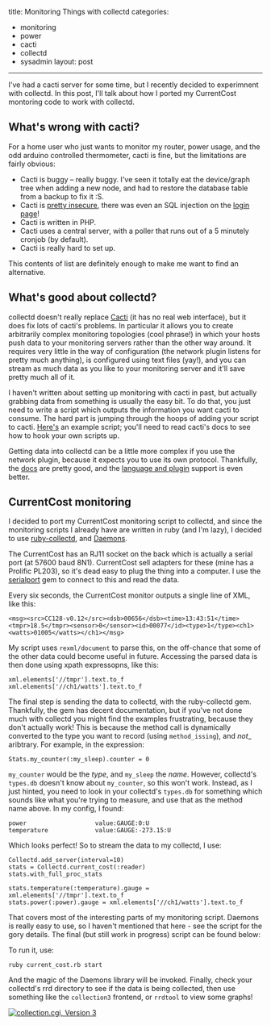 title: Monitoring Things with collectd 
categories: 
- monitoring
- power
- cacti
- collectd
- sysadmin
layout: post 
--- 

I've had a cacti server for some time, but I recently decided to experimnent with collectd. In this post, I'll talk about how I ported my CurrentCost montoring code to work with collectd.

## What's wrong with cacti?

For a home user who just wants to monitor my router, power usage, and the odd arduino controlled thermometer, cacti is fine, but the limitations are fairly obvious:

* Cacti is buggy – really buggy. I've seen it totally eat the device/graph tree when adding a new node, and had to restore the database table from a backup to fix it :S.
* Cacti is [pretty insecure](http://www.cvedetails.com/vendor/7458/Cacti.html "Cacti : Products and vulnerabilities"), there was even an SQL injection on the [login page](http://www.cvedetails.com/vulnerability-list/vendor_id-7458/year-2011/opsqli-1/Cacti.html "Cacti : Security vulnerabilities")!
* Cacti is written in PHP. 
* Cacti uses a central server, with a poller that runs out of a 5 minutely cronjob (by default). 
* Cacti is really hard to set up.

This contents of list are definitely enough to make me want to find an alternative.

## What's good about collectd?

collectd doesn't really replace [Cacti](http://www.cacti.net/ "Cacti: The Complete RRDTool-based Graphing Solution") (it has no real web interface), but it does fix lots of cacti's problems. In particular it allows you to create arbitrarily complex monitoring topologies (cool phrase!) in which your hosts push data to your monitoring servers rather than the other way around. It requires very little in the way of configuration (the network plugin listens for pretty much anything), is configured using text files (yay!), and you can stream as much data as you like to your monitoring server and it'll save pretty much all of it.

I haven't written about setting up monitoring with cacti in past, but actually grabbing data from something is usually the easy bit. To do that, you just need to write a script which outputs the information you want cacti to consume. The hard part is jumping through the hoops of adding your script to cacti. [Here's](https://gist.github.com/377704) an example script; you'll need to read cacti's docs to see how to hook your own scripts up.

Getting data into collectd can be a little more complex if you use the network plugin, because it expects you to use its own protocol. Thankfully, the [docs](http://collectd.org/documentation.shtml "Documentation &ndash; collectd &ndash; The system statistics collection daemon") are pretty good, and the [language and plugin](http://collectd.org/wiki/index.php/Table_of_Plugins "Table of Plugins - collectd Wiki") support is even better. 

## CurrentCost monitoring

I decided to port my CurrentCost monitoring script to collectd, and since the monitoring scripts I already have are written in ruby (and I'm lazy), I decided to use [ruby-collectd](https://github.com/astro/ruby-collectd), and [Daemons](http://daemons.rubyforge.org/ "Daemons").

The CurrentCost has an RJ11 socket on the back which is actually a serial port (at 57600 baud 8N1). CurrentCost sell adapters for these (mine has a Prolific PL203), so it's dead easy to plug the thing into a computer. I use the [serialport](http://ruby-serialport.rubyforge.org/ "Ruby-serialport") gem to connect to this and read the data.

Every six seconds, the CurrentCost monitor outputs a single line of XML, like this:

    <msg><src>CC128-v0.12</src><dsb>00656</dsb><time>13:43:51</time><tmpr>18.5</tmpr><sensor>0</sensor><id>00077</id><type>1</type><ch1><watts>01005</watts></ch1></msg>

My script uses `rexml/document` to parse this, on the off-chance that some of the other data could become useful in future. Accessing the parsed data is then done using xpath expressopns, like this:

    xml.elements['//tmpr'].text.to_f
    xml.elements['//ch1/watts'].text.to_f
	
The final step is sending the data to collectd, with the ruby-collectd gem. Thankfully, the gem has decent documentation, but if you've not done much with collectd you might find the examples frustrating, because they don't actually work! This is because the method call is dynamically converted to the type you want to record (using `method_issing`), and _not__ aribtrary. For example, in the expression:

    Stats.my_counter(:my_sleep).counter = 0

`my_counter` would be the _type_, and `my_sleep` the _name_. However, collectd's `types.db` doesn't know about `my_counter`, so this won't work. Instead, as I just hinted, you need to look in your collectd's `types.db` for something which sounds like what you're trying to measure, and use that as the method name above. In my config, I found:

    power                   value:GAUGE:0:U
	temperature             value:GAUGE:-273.15:U
	
Which looks perfect! So to stream the data to my collectd, I use:

    Collectd.add_server(interval=10)
    stats = Collectd.current_cost(:reader)
    stats.with_full_proc_stats
  
    stats.temperature(:temperature).gauge = xml.elements['//tmpr'].text.to_f
    stats.power(:power).gauge = xml.elements['//ch1/watts'].text.to_f

That covers most of the interesting parts of my monitoring script. Daemons is really easy to use, so I haven't mentioned that here - see the script for the gory details. The final (but still work in progress) script can be found below:
<script src="https://gist.github.com/1925015.js?file=current_cost.rb"></script>

To run it, use:

    ruby current_cost.rb start
	
And the magic of the Daemons library will be invoked. Finally, check your collectd's rrd directory to see if the data is being collected, then use something like the `collection3` frontend, or `rrdtool` to view some graphs!

<div class="thumbnail"><a href="https://skitch.com/mattfoster/8ff7q/collection.cgi-version-3"><img src="https://img.skitch.com/20120227-ku2em9bguc6h4fs2rdj6xkq1sa.preview.jpg" alt="collection.cgi, Version 3" /></a></div>